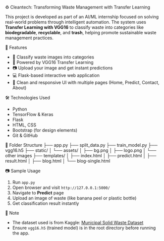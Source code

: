 ♻️ Cleantech: Transforming Waste Management with Transfer Learning

This project is developed as part of an AI/ML internship focused on solving real-world problems through intelligent automation. The system uses **Transfer Learning with VGG16** to classify waste into categories like **biodegradable**, **recyclable**, and **trash**, helping promote sustainable waste management practices.

 🚀 Features
- 🌿 Classify waste images into categories
- 🧠 Powered by VGG16 Transfer Learning
- 📷 Upload your image and get instant predictions
- 💻 Flask-based interactive web application
- 🎨 Clean and responsive UI with multiple pages (Home, Predict, Contact, About)

🛠️ Technologies Used
- Python
- TensorFlow & Keras
- Flask
- HTML, CSS
- Bootstrap (for design elements)
- Git & GitHub

📁 Folder Structure
├── app.py
├── split\_data.py
├── train\_model.py
├── vgg16.h5
├── static/
│   └── assets/
│       ├── bg.png
│       ├── logo.png
│       └── other images
├── templates/
│   ├── index.html
│   ├── predict.html
│   ├── result.html
│   ├── blog.html
│   └── blog-single.html

📷 Sample Usage
1. Run `app.py`
2. Open browser and visit `http://127.0.0.1:5000/`
3. Navigate to **Predict** page
4. Upload an image of waste (like banana peel or plastic bottle)
5. Get classification result instantly

📌 Note
* The dataset used is from Kaggle: [Municipal Solid Waste Dataset](https://www.kaggle.com/datasets/elinachen717/municipal-solid-waste-dataset)
* Ensure `vgg16.h5` (trained model) is in the root directory before running the app.
